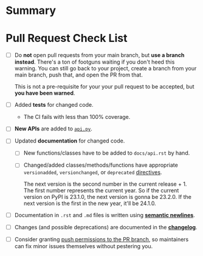 # Summary

<!-- Please tell us what your pull request is about here. -->


# Pull Request Check List

<!--
This is just a friendly reminder about the most common mistakes.
Please make sure that you tick all boxes.
But please read our [contribution guide](https://github.com/hynek/structlog/blob/main/.github/CONTRIBUTING.md) at least once; it will save you unnecessary review cycles!

If an item doesn't apply to your pull request, **check it anyway** to make it apparent that there's nothing left to do.
-->

- [ ] Do **not** open pull requests from your main branch, but **use a branch instead**. There's a ton of footguns waiting if you don't heed this warning. You can still go back to your project, create a branch from your main branch, push that, and open the PR from that.

  This is not a pre-requisite for your your pull request to be accepted, but **you have been warned**.
- [ ] Added **tests** for changed code.
    - The CI fails with less than 100% coverage.
- [ ] **New APIs** are added to [`api.py`](https://github.com/hynek/structlog/blob/main/tests/typing/api.py).
- [ ] Updated **documentation** for changed code.
    - [ ] New functions/classes have to be added to `docs/api.rst` by hand.
    - [ ] Changed/added classes/methods/functions have appropriate `versionadded`, `versionchanged`, or `deprecated` [directives](http://www.sphinx-doc.org/en/stable/markup/para.html#directive-versionadded).

      The next version is the second number in the current release + 1. The first number represents the current year. So if the current version on PyPI is 23.1.0, the next version is gonna be 23.2.0. If the next version is the first in the new year, it'll be 24.1.0.
- [ ] Documentation in `.rst` and `.md` files is written using [**semantic newlines**](https://rhodesmill.org/brandon/2012/one-sentence-per-line/).
- [ ] Changes (and possible deprecations) are documented in the [**changelog**](https://github.com/hynek/structlog/blob/main/CHANGELOG.md).
- [ ] Consider granting [push permissions to the PR branch](https://docs.github.com/en/pull-requests/collaborating-with-pull-requests/working-with-forks/allowing-changes-to-a-pull-request-branch-created-from-a-fork), so maintainers can fix minor issues themselves without pestering you.

<!--
If you have *any* questions to *any* of the points above, just **submit and ask**!
This checklist is here to *help* you, not to deter you from contributing!
-->

